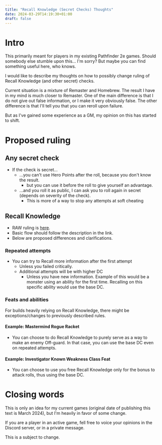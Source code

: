 ```yaml
---
title: "Recall Knowledge (Secret Checks) Thoughts"
date: 2024-03-29T14:19:30+01:00
draft: false
---
```


# Intro

This primarily meant for players in my existing Pathfinder 2e games. Should somebody else stumble upon this... I'm sorry? But maybe you can find something useful here, who knows.

I would like to describe my thoughts on how to possibly change ruling of Recall Knowledge (and other secret) checks.

Current situation is a mixture of Remaster and Homebrew. The result I have in my mind is much closer to Remaster. One of the main difference is that I do not give out false information, or I make it very obviously false. The other difference is that I'll tell you that you can reroll upon failure.

But as I've gained some experience as a GM, my opinion on this has started to shift.

# Proposed ruling

## Any secret check

- If the check is secret...
  - ...you can't use Hero Points after the roll, because you don't know the result.
    - but you can use it before the roll to give yourself an advantage.
  - ...and you roll it as public, I can ask you to roll again in secret (depends on severity of the check).
    - This is more of a way to stop any attempts at soft cheating

## Recall Knowledge

- RAW ruling is [here](https://2e.aonprd.com/Actions.aspx?ID=2367).
- Basic flow should follow the description in the link.
- Below are proposed differences and clarifications.

### Repeated attempts

- You can try to Recall more information after the first attempt
  - Unless you failed critically.
  - Additional attempts will be with higher DC
    - Unless you have new information. Example of this would be a monster using an ability for the first time. Recalling on this specific ability would use the base DC.

### Feats and abilities

For builds heavily relying on Recall Knowledge, there might be exceptions/changes to previously described rules.

#### Example: Mastermind Rogue Racket

- You can choose to do Recall Knowledge to purely serve as a way to make an enemy Off-guard. In that case, you can use the base DC even on repeated attempts.

#### Example: Investigator Known Weakness Class Feat

- You can choose to use you free Recall Knowledge only for the bonus to attack rolls, thus using the base DC.

# Closing words

This is only an idea for my current games (original date of publishing this text is March 2024), but I'm heavily in favor of some change.

If you are a player in an active game, fell free to voice your opinions in the Discord server, or in a private message.

This is a subject to change.
